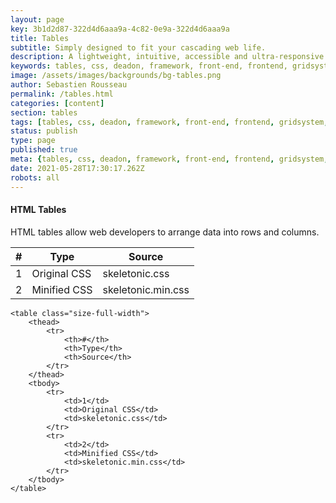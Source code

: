 ```yaml
---
layout: page
key: 3b1d2d87-322d4d6aaa9a-4c82-0e9a-322d4d6aaa9a
title: Tables
subtitle: Simply designed to fit your cascading web life.
description: A lightweight, intuitive, accessible and ultra-responsive CSS Framework to streamline your Digital and Mobile Web development needs.
keywords: tables, css, deadon, framework, front-end, frontend, gridsystem, lightweight, mobile-first, modern, responsive, semantic, skeletonic, skeletonic.css, style-agnostic
image: /assets/images/backgrounds/bg-tables.png
author: Sebastien Rousseau
permalink: /tables.html
categories: [content]
section: tables
tags: [tables, css, deadon, framework, front-end, frontend, gridsystem, lightweight, mobile-first, modern, responsive, semantic, skeletonic, skeletonic.css, style-agnostic]
status: publish
type: page
published: true
meta: {tables, css, deadon, framework, front-end, frontend, gridsystem, lightweight, mobile-first, modern, responsive, semantic, skeletonic, skeletonic.css, style-agnostic}
date: 2021-05-28T17:30:17.262Z
robots: all
---
```


<!-- Table -->
<section class="grid-flex text-left">
    <div class="flex-12" markdown="1"> 

#### HTML Tables

HTML tables allow web developers to arrange data into rows and columns.

<table class="size-full-width">
    <thead>
        <tr>
            <th>#</th>
            <th>Type</th>
            <th>Source</th>
        </tr>
    </thead>
    <tbody>
        <tr>
            <td>1</td>
            <td>Original CSS</td>
            <td>skeletonic.css</td>
        </tr>
        <tr>
            <td>2</td>
            <td>Minified CSS</td>
            <td>skeletonic.min.css</td>
        </tr>
    </tbody>
</table>

<pre><code>&lt;table class=&quot;size-full-width&quot;&gt;&#10;    &lt;thead&gt;&#10;        &lt;tr&gt;&#10;            &lt;th&gt;#&lt;/th&gt;&#10;            &lt;th&gt;Type&lt;/th&gt;&#10;            &lt;th&gt;Source&lt;/th&gt;&#10;        &lt;/tr&gt;&#10;    &lt;/thead&gt;&#10;    &lt;tbody&gt;&#10;        &lt;tr&gt;&#10;            &lt;td&gt;1&lt;/td&gt;&#10;            &lt;td&gt;Original CSS&lt;/td&gt;&#10;            &lt;td&gt;skeletonic.css&lt;/td&gt;&#10;        &lt;/tr&gt;&#10;        &lt;tr&gt;&#10;            &lt;td&gt;2&lt;/td&gt;&#10;            &lt;td&gt;Minified CSS&lt;/td&gt;&#10;            &lt;td&gt;skeletonic.min.css&lt;/td&gt;&#10;        &lt;/tr&gt;&#10;    &lt;/tbody&gt;&#10;&lt;/table&gt;</code></pre>

</div>
</section>
<!-- End Table -->